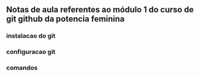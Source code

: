 ## Notas de aula referentes ao módulo 1 do curso de git github da potencia feminina

### instalacao do git

### configuracao git

### comandos
